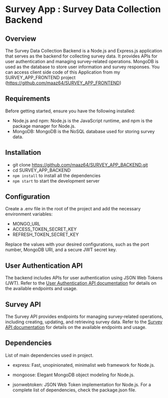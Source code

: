 
# Survey App : Survey Data Collection Backend

## Overview
The Survey Data Collection Backend is a Node.js and Express.js application that serves as the backend for collecting survey data. It provides APIs for user authentication and managing survey-related operations. MongoDB is used as the database to store user information and survey responses.
You can access client side code of this Application from my SURVEY_APP_FRONTEND project (https://github.com/maaz64/SURVEY_APP_FRONTEND)

## Requirements
Before getting started, ensure you have the following installed:

- Node.js and npm: Node.js is the JavaScript runtime, and npm is the package manager for Node.js.
- MongoDB: MongoDB is the NoSQL database used for storing survey data.


## Installation

- git clone https://github.com/maaz64/SURVEY_APP_BACKEND.git
- cd SURVEY_APP_BACKEND
- `npm install` to install all the dependencies
- `npm start` to start the development server

## Configuration
Create a .env file in the root of the project and add the necessary environment variables:

- MONGO_URL 
- ACCESS_TOKEN_SECRET_KEY 
- REFRESH_TOKEN_SECRET_KEY

Replace the values with your desired configurations, such as the port number, MongoDB URI, and a secure JWT secret key.

## User Authentication API
The backend includes APIs for user authentication using JSON Web Tokens (JWT). Refer to the [User Authentication API documentation](https://documenter.getpostman.com/view/24002220/2sA2xe3DN2) for details on the available endpoints and usage.

## Survey API
The Survey API provides endpoints for managing survey-related operations, including creating, updating, and retrieving survey data. Refer to the [Survey API documentation](https://documenter.getpostman.com/view/24002220/2sA2xe3DN2) for details on the available endpoints and usage.


## Dependencies
List of main dependencies used in project.

- express: Fast, unopinionated, minimalist web framework for Node.js.

- mongoose: Elegant MongoDB object modeling for Node.js.
- jsonwebtoken: JSON Web Token implementation for Node.js.
For a complete list of dependencies, check the package.json file.




